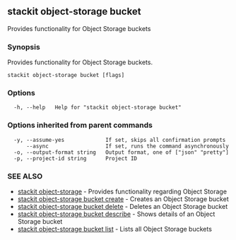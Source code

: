 ## stackit object-storage bucket

Provides functionality for Object Storage buckets

### Synopsis

Provides functionality for Object Storage buckets.

```
stackit object-storage bucket [flags]
```

### Options

```
  -h, --help   Help for "stackit object-storage bucket"
```

### Options inherited from parent commands

```
  -y, --assume-yes             If set, skips all confirmation prompts
      --async                  If set, runs the command asynchronously
  -o, --output-format string   Output format, one of ["json" "pretty"]
  -p, --project-id string      Project ID
```

### SEE ALSO

* [stackit object-storage](./stackit_object-storage.md)	 - Provides functionality regarding Object Storage
* [stackit object-storage bucket create](./stackit_object-storage_bucket_create.md)	 - Creates an Object Storage bucket
* [stackit object-storage bucket delete](./stackit_object-storage_bucket_delete.md)	 - Deletes an Object Storage bucket
* [stackit object-storage bucket describe](./stackit_object-storage_bucket_describe.md)	 - Shows details of an Object Storage bucket
* [stackit object-storage bucket list](./stackit_object-storage_bucket_list.md)	 - Lists all Object Storage buckets

